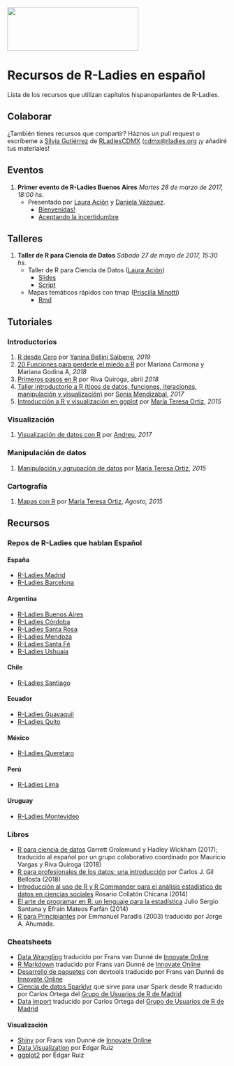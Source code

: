 <img src="https://github.com/rladies/starter-kit/blob/master/logo/R-LadiesGlobal_RBG_online_LogoWithText_Horizontal.png" data-canonical-src="https://github.com/rladies/starter-kit/blob/master/logo/R-LadiesGlobal_RBG_online_LogoWithText_Horizontal.png" width="300" height="100" />

# Recursos de R-Ladies en español
Lista de los recursos que utilizan capítulos hispanoparlantes de R-Ladies. 

## Colaborar
¿También tienes recursos que compartir? Háznos un pull request o escríbeme a [Silvia Gutiérrez](https://twitter.com/espejolento) de [RLadiesCDMX](https://twitter.com/RLadiesCDMX) ([cdmx@rladies.org](mailto:cdmx@rladies.org?Subject=Recursos%20en%20Espanol) ¡y añadiré tus materiales!

## Eventos

  1. **Primer evento de R-Ladies Buenos Aires**
      *Martes 28 de marzo de 2017, 18:00 hs.*
      - Presentado por [Laura Ación](https://rladies.org/argentina-rladies/name/laura-acion/) y [Daniela Vázquez](http://d4tagirl.com).
          * [Bienvenidas!](https://github.com/rladies/meetup-presentations_buenosaires/blob/master/2017-03-28-Primer-evento-de-R-Ladies-Buenos-Aires/LA-Bienvenidas.pdf) 
          * [Aceptando la incertidumbre](https://github.com/rladies/meetup-presentations_buenosaires/blob/master/2017-03-28-Primer-evento-de-R-Ladies-Buenos-Aires/DV-Aceptando-la-Incertidumbre.pdf)
## Talleres
  
1. **Taller de R para Ciencia de Datos**
     *Sábado 27 de mayo de 2017, 15:30 hs.*
     - Taller de R para Ciencia de Datos ([Laura Ación](https://rladies.org/argentina-rladies/name/laura-acion/))
         * [Slides](https://github.com/rladies/meetup-presentations_buenosaires/raw/master/2017-05-27-Segundo-evento-Taller-Ciencia-de-Datos/Taller_R4DS_Parte_I.pptx)
         * [Script](https://github.com/rladies/meetup-presentations_buenosaires/raw/master/2017-05-27-Segundo-evento-Taller-Ciencia-de-Datos/Taller_R4DS_Parte_I.R)
     - Mapas temáticos rápidos con tmap ([Priscilla Minotti](http://unsam.academia.edu/PMinotti))
          * [Rmd](https://github.com/rladies/meetup-presentations_buenosaires/raw/master/2017-05-27-Segundo-evento-Taller-Ciencia-de-Datos/tmaps_Pminotti.Rmd) 
          
## Tutoriales

### Introductorios

1. [R desde Cero](https://github.com/rladies/meetup-presentations_santarosa/blob/master/RdesdeCero/README.md) por [Yanina Bellini Saibene](https://twitter.com/yabellini), *2019*
2. [20 Funciones para perderle el miedo a R](https://lasquinceletras.shinyapps.io/intro_R_rladies/) por  Mariana Carmona y Mariana Godina A, *2018*
3. [Primeros pasos en R](https://github.com/rivaquiroga/RLadies-Santiago/blob/master/2018-04_taller_primeros_pasos_en_R.Rmd) por  Riva Quiroga, abril *2018*
4. [Taller introductorio a R (tipos de datos, funciones, iteraciones, manipulación y visualización)](https://songeo.github.io/introduccion-r-bookdown/) por [Sonia Mendizábal](https://github.com/songeo), *2017*
5. [Introducción a R y visualización en ggplot](https://tereom.github.io/tutoriales/R_intro_visualizacion.html) por [María Teresa Ortiz](http://www.teresa-ortiz.com/), *2015*
 
### Visualización

1. [Visualización de datos con R](https://github.com/tereom/taller_visualizacion) por [Andreu](https://github.com/andreuboada), *2017*

### Manipulación de datos
1. [Manipulación y agrupación de datos](https://tereom.github.io/tutoriales/manipulacion.html)  por [María Teresa Ortiz](http://www.teresa-ortiz.com/), *2015*

### Cartografía

1. [Mapas con R](http://www.teresa-ortiz.com/tutoriales-r/mapas)  por [María Teresa Ortiz](http://www.teresa-ortiz.com/), *Agosto, 2015*


## Recursos

### Repos de R-Ladies que hablan Español

#### España
* [R-Ladies Madrid](https://github.com/rladies/meetup-presentations_madrid)
* [R-Ladies Barcelona](https://github.com/rladies/meetup-presentations_barcelona)

#### Argentina
* [R-Ladies Buenos Aires](https://github.com/rladies/meetup-presentations_buenosaires)
* [R-Ladies Córdoba](https://github.com/rladies/meetup-presentations_buenosaires)
* [R-Ladies Santa Rosa](https://github.com/rladies/meetup-presentations_santarosa)
* [R-Ladies Mendoza](https://github.com/rladies/meetup-presentations_mendoza)
* [R-Ladies Santa Fé](https://github.com/rladies/meetup-presentations_santafe)
* [R-Ladies Ushuaia](https://github.com/rladies/meetup-presentations_ushuaia)

#### Chile
* [R-Ladies Santiago](https://github.com/rladies/meetup-presentations_santiago)

#### Ecuador
* [R-Ladies Guayaquil](https://github.com/rladies/meetup-presentations_guayaquil)
* [R-Ladies Quito](https://github.com/rladies/meetup-presentations_quito)

#### México
* [R-Ladies Queretaro](https://github.com/RladiesQro)

#### Perú
* [R-Ladies Lima](https://github.com/rladies/meetup-presentations_lima)

#### Uruguay
* [R-Ladies Montevideo](https://github.com/rladies/meetup-presentations_montevideo)


### Libros

* [R para ciencia de datos](https://es.r4ds.hadley.nz/) Garrett Grolemund y Hadley Wickham (2017); traducido al español por un grupo colaborativo coordinado por Mauricio Vargas y Riva Quiroga (2018)
* [R para profesionales de los datos: una introducción](https://www.datanalytics.com/libro_r/rstudio-y-la-instalacion-del-entorno.html) por Carlos J. Gil Bellosta (2018)
* [Introducción al uso de R y R Commander para el análisis estadístico de datos en ciencias sociales](https://cran.r-project.org/doc/contrib/Chicana-Introduccion_al_uso_de_R.pdf) Rosario Collatón Chicana (2014)
* [El arte de programar en R: un lenguaje para la estadística](https://cran.r-project.org/doc/contrib/Santana_El_arte_de_programar_en_R.pdf) Julio Sergio Santana y Efraín Mateos Farfán (2014)
* [R para Principiantes](https://cran.r-project.org/doc/contrib/rdebuts_es.pdf) por Emmanuel Paradis (2003) traducido por Jorge A. Ahumada.


### Cheatsheets

* [Data Wrangling](https://www.rstudio.com/wp-content/uploads/2015/03/data-wrangling-spanish.pdf) traducido por Frans van Dunné de [Innovate Online](http://innovateonline.nl/)
* [R Markdown](https://www.rstudio.com/wp-content/uploads/2015/03/rmarkdown-spanish.pdf) traducido por Frans van Dunné de [Innovate Online](http://innovateonline.nl/)
* [Desarrollo de paquetes](https://www.rstudio.com/wp-content/uploads/2015/03/devtools-spanish.pdf) con devtools traducido por Frans van Dunné de [Innovate Online](http://innovateonline.nl/)
* [Ciencia de datos Sparklyr](https://github.com/rstudio/cheatsheets/raw/master/translations/spanish/sparklyrSpanish.pdf) que sirve para usar Spark desde R traducido por Carlos Ortega del [Grupo de Usuarios de R de Madrid](http://madrid.r-es.org/) 
* [Data import](https://github.com/rstudio/cheatsheets/raw/master/translations/spanish/data-import-cheatsheet_Spanish.pdf) traducido por Carlos Ortega del [Grupo de Usuarios de R de Madrid](http://madrid.r-es.org/) 

#### Visualización
* [Shiny](https://www.rstudio.com/wp-content/uploads/2015/03/shiny-spanish.pdf) por Frans van Dunné de [Innovate Online](http://innovateonline.nl/)
* [Data Visualization](https://www.rstudio.com/wp-content/uploads/2016/12/ggplot2-cheatsheet-2.1-Spanish.pdf) por Édgar Ruiz
* [ggplot2](https://www.rstudio.com/wp-content/uploads/2015/04/ggplot2-spanish.pdf) por Édgar Ruiz









